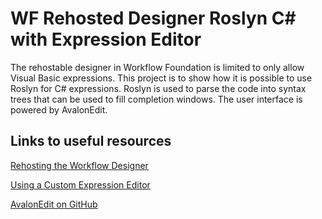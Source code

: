 # WF Rehosted Designer Roslyn C# with Expression Editor

The rehostable designer in Workflow Foundation is limited to only allow Visual Basic expressions. This project
is to show how it is possible to use Roslyn for C# expressions. Roslyn is used to parse the code into syntax 
trees that can be used to fill completion windows. The user interface is powered by AvalonEdit.

## Links to useful resources

[Rehosting the Workflow Designer](https://msdn.microsoft.com/en-us/library/dd489451.aspx)

[Using a Custom Expression Editor](https://msdn.microsoft.com/en-us/library/ff521564.aspx)

[AvalonEdit on GitHub](https://github.com/icsharpcode/AvalonEdit)
